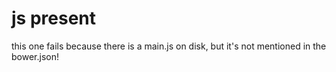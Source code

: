 # js present

this one fails because there is a main.js on disk, but it's not mentioned in the
bower.json!
